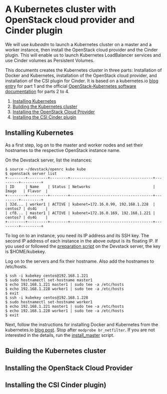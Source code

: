 
A Kubernetes cluster with OpenStack cloud provider and Cinder plugin
====================================================================

We will use *kubeadm* to launch a Kubernetes cluster on a master and a worker 
instance, then install the OpenStack cloud provider and the Cinder plugin. This
will enable us to launch Kubernetes LoadBalancer services and use Cinder
volumes as Persistent Volumes.

This documents creates the Kubernetes cluster in three parts: Installation of 
Docker and Kubernetes, installation of the OpenStack cloud provider, and 
installation of the CSI plugin for Cinder. It is based on a kubernetes.io 
[blog entry](https://kubernetes.io/blog/2020/02/07/deploying-external-openstack-cloud-provider-with-kubeadm/) for part 1 and the official [OpenStack-Kubernetes 
software documentation](https://github.com/kubernetes/cloud-provider-openstack/tree/master/docs) for parts 2 to 4.

1. [Installing Kubernetes](#kubernetes)
2. [Building the Kubernetes cluster](#cluster)
3. [Installing the OpenStack Cloud Provider](#cloud-provider)
4. [Installing the CSI Cinder plugin](#cinder)

Installing Kubernetes <a name="kubernetes">
---------------------

As a first step, log on to the master and worker nodes and set their hostnames 
to the respective OpenStack instance name. 

On the Devstack server, list the instances:

	$ source ~/devstack/openrc kube kube
	$ openstack server list
	+--------+---------+--------+-------------------------------------+---------+---------+
	| ID     | Name    | Status | Networks                            | Image   | Flavor  |
	+--------+---------+--------+-------------------------------------+---------+---------+
	| 32d... | worker1 | ACTIVE | kubenet=172.16.0.99, 192.168.1.228  | centos7 | ds4G    |
	| cf8... | master1 | ACTIVE | kubenet=172.16.0.169, 192.168.1.221 | centos7 | ds4G    |
	+--------+---------+--------+-------------------------------------+---------+---------+

To log on to an instance, you need its IP address and its SSH key. The second IP 
address of each instance in the above output is its floating IP. 
If you used or followed the [preparation script](https://github.com/berndbausch/Devstack-Kubernetes/blob/main/preparation.sh) on the Devstack server, 
the key is $HOME/kubekey.

Log on to the servers and fix their hostname. Also add the hostnames to
/etc/hosts.

    $ ssh -i kubekey centos@192.168.1.221
	$ sudo hostnamectl set-hostname master1
	$ echo 192.168.1.221 master1 | sudo tee -a /etc/hosts
	$ echo 192.168.1.228 worker1 | sudo tee -a /etc/hosts
	$ exit
    $ ssh -i kubekey centos@192.168.1.228
	$ sudo hostnamectl set-hostname worker1
	$ echo 192.168.1.221 master1 | sudo tee -a /etc/hosts
	$ echo 192.168.1.228 worker1 | sudo tee -a /etc/hosts
	$ exit

Next, follow the instructions for installing Docker and Kubernetes from the
kubernetes.io [blog post](https://kubernetes.io/blog/2020/02/07/deploying-external-openstack-cloud-provider-with-kubeadm/#install-docker-and-kubernetes). Stop after 
`modprobe br_netfilter`.
If you are not interested in the details, run the
[install_master](http://tobedone) script.


Building the Kubernetes cluster<a name="cluster" />
-------------------------------



Installing the OpenStack Cloud Provider<a name="cloud-provider" />
---------------------------------------




Installing the CSI Cinder plugin<a name="cinder" />)
--------------------------------

